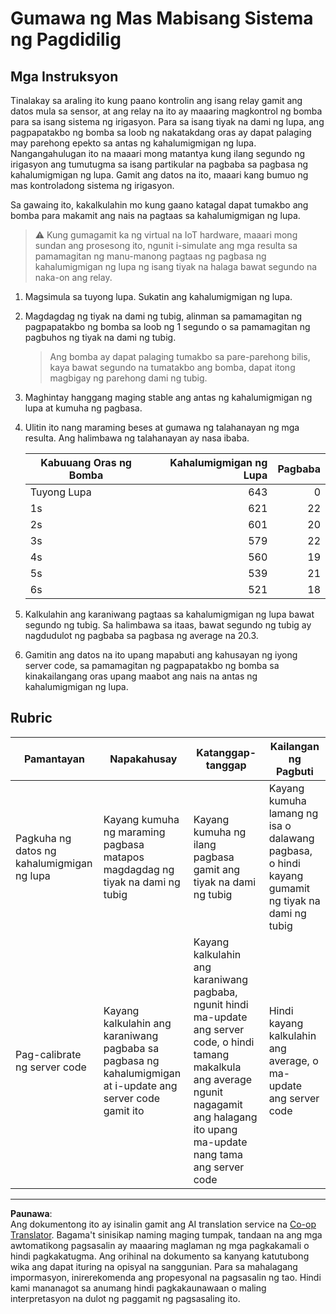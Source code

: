 <!--
CO_OP_TRANSLATOR_METADATA:
{
  "original_hash": "ed0fbd6aed084bfba7d5e2f206968c50",
  "translation_date": "2025-08-27T21:36:17+00:00",
  "source_file": "2-farm/lessons/3-automated-plant-watering/assignment.md",
  "language_code": "tl"
}
-->
# Gumawa ng Mas Mabisang Sistema ng Pagdidilig

## Mga Instruksyon

Tinalakay sa araling ito kung paano kontrolin ang isang relay gamit ang datos mula sa sensor, at ang relay na ito ay maaaring magkontrol ng bomba para sa isang sistema ng irigasyon. Para sa isang tiyak na dami ng lupa, ang pagpapatakbo ng bomba sa loob ng nakatakdang oras ay dapat palaging may parehong epekto sa antas ng kahalumigmigan ng lupa. Nangangahulugan ito na maaari mong matantya kung ilang segundo ng irigasyon ang tumutugma sa isang partikular na pagbaba sa pagbasa ng kahalumigmigan ng lupa. Gamit ang datos na ito, maaari kang bumuo ng mas kontroladong sistema ng irigasyon.

Sa gawaing ito, kakalkulahin mo kung gaano katagal dapat tumakbo ang bomba para makamit ang nais na pagtaas sa kahalumigmigan ng lupa.

> ⚠️ Kung gumagamit ka ng virtual na IoT hardware, maaari mong sundan ang prosesong ito, ngunit i-simulate ang mga resulta sa pamamagitan ng manu-manong pagtaas ng pagbasa ng kahalumigmigan ng lupa ng isang tiyak na halaga bawat segundo na naka-on ang relay.

1. Magsimula sa tuyong lupa. Sukatin ang kahalumigmigan ng lupa.

1. Magdagdag ng tiyak na dami ng tubig, alinman sa pamamagitan ng pagpapatakbo ng bomba sa loob ng 1 segundo o sa pamamagitan ng pagbuhos ng tiyak na dami ng tubig.

    > Ang bomba ay dapat palaging tumakbo sa pare-parehong bilis, kaya bawat segundo na tumatakbo ang bomba, dapat itong magbigay ng parehong dami ng tubig.

1. Maghintay hanggang maging stable ang antas ng kahalumigmigan ng lupa at kumuha ng pagbasa.

1. Ulitin ito nang maraming beses at gumawa ng talahanayan ng mga resulta. Ang halimbawa ng talahanayan ay nasa ibaba.

    | Kabuuang Oras ng Bomba | Kahalumigmigan ng Lupa | Pagbaba |
    | --- | --: | -: |
    | Tuyong Lupa | 643 |  0 |
    | 1s  | 621 | 22 |
    | 2s  | 601 | 20 |
    | 3s  | 579 | 22 |
    | 4s  | 560 | 19 |
    | 5s  | 539 | 21 |
    | 6s  | 521 | 18 |

1. Kalkulahin ang karaniwang pagtaas sa kahalumigmigan ng lupa bawat segundo ng tubig. Sa halimbawa sa itaas, bawat segundo ng tubig ay nagdudulot ng pagbaba sa pagbasa ng average na 20.3.

1. Gamitin ang datos na ito upang mapabuti ang kahusayan ng iyong server code, sa pamamagitan ng pagpapatakbo ng bomba sa kinakailangang oras upang maabot ang nais na antas ng kahalumigmigan ng lupa.

## Rubric

| Pamantayan | Napakahusay | Katanggap-tanggap | Kailangan ng Pagbuti |
| -------- | --------- | -------- | ----------------- |
| Pagkuha ng datos ng kahalumigmigan ng lupa | Kayang kumuha ng maraming pagbasa matapos magdagdag ng tiyak na dami ng tubig | Kayang kumuha ng ilang pagbasa gamit ang tiyak na dami ng tubig | Kayang kumuha lamang ng isa o dalawang pagbasa, o hindi kayang gumamit ng tiyak na dami ng tubig |
| Pag-calibrate ng server code | Kayang kalkulahin ang karaniwang pagbaba sa pagbasa ng kahalumigmigan at i-update ang server code gamit ito | Kayang kalkulahin ang karaniwang pagbaba, ngunit hindi ma-update ang server code, o hindi tamang makalkula ang average ngunit nagagamit ang halagang ito upang ma-update nang tama ang server code | Hindi kayang kalkulahin ang average, o ma-update ang server code |

---

**Paunawa**:  
Ang dokumentong ito ay isinalin gamit ang AI translation service na [Co-op Translator](https://github.com/Azure/co-op-translator). Bagama't sinisikap naming maging tumpak, tandaan na ang mga awtomatikong pagsasalin ay maaaring maglaman ng mga pagkakamali o hindi pagkakatugma. Ang orihinal na dokumento sa kanyang katutubong wika ang dapat ituring na opisyal na sanggunian. Para sa mahalagang impormasyon, inirerekomenda ang propesyonal na pagsasalin ng tao. Hindi kami mananagot sa anumang hindi pagkakaunawaan o maling interpretasyon na dulot ng paggamit ng pagsasaling ito.